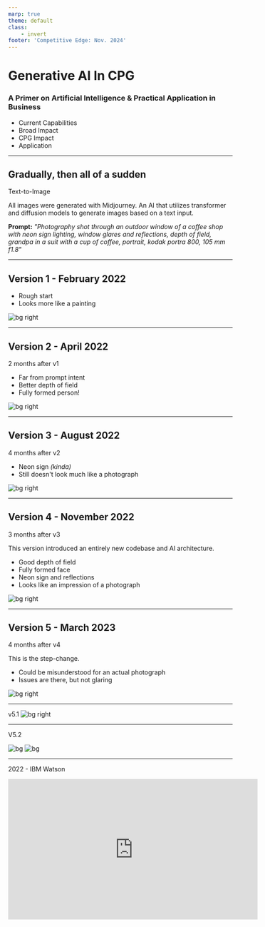 ```yaml
---
marp: true
theme: default
class: 
    - invert
footer: 'Competitive Edge: Nov. 2024'
---
```


# Generative AI In CPG

### A Primer on Artificial Intelligence & Practical Application in Business

- Current Capabilities
- Broad Impact
- CPG Impact
- Application

---

## Gradually, then all of a sudden

Text-to-Image

All images were generated with Midjourney. An AI that utilizes transformer and diffusion models to generate images based on a text input.

**Prompt:** _"Photography shot through an outdoor window of a coffee shop with neon sign lighting, window glares and reflections, depth of field, grandpa in a suit with a cup of coffee, portrait, kodak portra 800, 105 mm f1.8"_

---

## Version 1 - February 2022

- Rough start
- Looks more like a painting

![bg right](images\v1.png)

---

## Version 2 - April 2022 
2 months after v1

- Far from prompt intent
- Better depth of field
- Fully formed person!

![bg right](images\v2.png)

---

## Version 3 - August 2022 
4 months after v2

- Neon sign _(kinda)_
- Still doesn't look much like a photograph

![bg right](images\v3.png)

---

## Version 4 - November 2022 
3 months after v3

This version introduced an entirely new codebase and AI architecture.

- Good depth of field
- Fully formed face
- Neon sign and reflections 
- Looks like an impression of a photograph

![bg right](images\v4.png)

---

## Version 5 - March 2023 
4 months after v4

This is the step-change. 
- Could be misunderstood for an actual photograph 
- Issues are there, but not glaring

![bg right](images\v5a.png)

---

v5.1
![bg right](images\v5.1.png)

---

V5.2

![bg](images\v5.2.png)
![bg](images\v5.2.b.png)

---

2022 - IBM Watson

<iframe width="560" height="315" src="https://www.youtube.com/embed/I6mBdcsxWt0?start=49" title="YouTube video player" frameborder="0" allow="accelerometer; autoplay; clipboard-write; encrypted-media; gyroscope; picture-in-picture; web-share"></iframe>